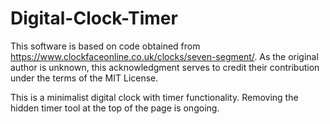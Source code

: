 # Digital-Clock-Timer
This software is based on code obtained from https://www.clockfaceonline.co.uk/clocks/seven-segment/. As the original author is unknown, this acknowledgment serves to credit their contribution under the terms of the MIT License.

This is a minimalist digital clock with timer functionality. Removing the hidden timer tool at the top of the page is ongoing.
